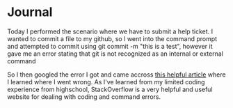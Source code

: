 # Journal

Today I performed the scenario where we have to submit a help ticket. I wanted to commit a file to my github, so I went into the command prompt and attempted to commit using git commit -m "this is a test", however it gave me an error stating that git is not recognized as an internal or external command 

So I then googled the error I got and came accross [this helpful article](https://stackoverflow.com/questions/4492979/git-is-not-recognized-as-an-internal-or-external-command) where I learned where I went wrong.
As I've learned from my limited coding experience from highschool, StackOverflow is a very helpful and useful website for dealing with coding and command errors.
